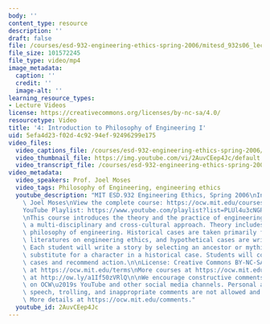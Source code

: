 ```yaml
---
body: ''
content_type: resource
description: ''
draft: false
file: /courses/esd-932-engineering-ethics-spring-2006/mitesd_932s06_lec04_360p_16_9.mp4
file_size: 101572245
file_type: video/mp4
image_metadata:
  caption: ''
  credit: ''
  image-alt: ''
learning_resource_types:
- Lecture Videos
license: https://creativecommons.org/licenses/by-nc-sa/4.0/
resourcetype: Video
title: '4: Introduction to Philosophy of Engineering I'
uid: 5efa4d23-f02d-4c92-94ef-92496299e175
video_files:
  video_captions_file: /courses/esd-932-engineering-ethics-spring-2006/1JwjVPvK8-N24O-lC1ZdwtJKXmd5I_wDn_transcript.webvtt
  video_thumbnail_file: https://img.youtube.com/vi/2AuvCEep4Jc/default.jpg
  video_transcript_file: /courses/esd-932-engineering-ethics-spring-2006/1JwjVPvK8-N24O-lC1ZdwtJKXmd5I_wDn_transcript.pdf
video_metadata:
  video_speakers: Prof. Joel Moses
  video_tags: Philosophy of Engineering, engineering ethics
  youtube_description: "MIT ESD.932 Engineering Ethics, Spring 2006\nInstructor: Prof.\
    \ Joel Moses\nView the complete course: https://ocw.mit.edu/courses/esd-932-engineering-ethics-spring-2006/\n\
    YouTube Playlist: https://www.youtube.com/playlist?list=PLUl4u3cNGP61YF5HCMnGUwJ8D-PNNs3OR\n\
    \nThis course introduces the theory and the practice of engineering ethics using\
    \ a multi-disciplinary and cross-cultural approach. Theory includes ethics and\
    \ philosophy of engineering. Historical cases are taken primarily from the scholarly\
    \ literatures on engineering ethics, and hypothetical cases are written by students.\
    \ Each student will write a story by selecting an ancestor or mythic hero as a\
    \ substitute for a character in a historical case. Students will compare these\
    \ cases and recommend action.\n\nLicense: Creative Commons BY-NC-SA\nMore information\
    \ at https://ocw.mit.edu/terms\nMore courses at https://ocw.mit.edu\nSupport OCW\
    \ at http://ow.ly/a1If50zVRlQ\n\nWe encourage constructive comments and discussion\
    \ on OCW\u2019s YouTube and other social media channels. Personal attacks, hate\
    \ speech, trolling, and inappropriate comments are not allowed and may be removed.\
    \ More details at https://ocw.mit.edu/comments."
  youtube_id: 2AuvCEep4Jc
---
```

